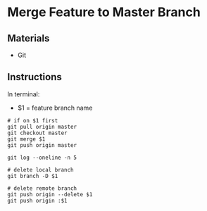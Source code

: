 # Merge Feature to Master Branch

## Materials
* Git

## Instructions
In terminal:

* $1 = feature branch name

```
# if on $1 first
git pull origin master
git checkout master
git merge $1
git push origin master

git log --oneline -n 5

# delete local branch
git branch -D $1

# delete remote branch
git push origin --delete $1
git push origin :$1
```
